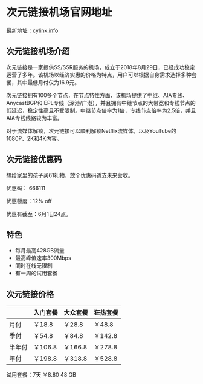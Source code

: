 # 次元链接机场官网地址

最新地址：[cylink.info](https://cylink.wtf/auth/register?code=2K6O)

## 次元链接机场介绍

次元链接是一家提供SS/SSR服务的机场，成立于2018年8月29日，已经成功稳定运营了多年。该机场以经济实惠的价格为特点，用户可以根据自身需求选择多种套餐，其中最低月付仅为16.9元。

次元链接拥有100多个节点，在节点特性方面，该机场提供了中继、AIA专线、AnycastBGP和IEPL专线（深港/广港），并且拥有中继节点的大带宽和专线节点的低延迟，稳定性高且不受限制。中继节点倍率为1倍，专线节点倍率为2.5倍，并且AIA专线线路较为丰富。

对于流媒体解锁，次元链接可以顺利解锁Netflix流媒体，以及YouTube的1080P、2K和4K内容。

## 次元链接优惠码

想给家里的孩子买61礼物，放个优惠码透支未来营收。

优惠码： 666111

优惠额度：12% off

优惠有截至：6月1日24点。

## 特色

* 每月最高428GB流量
* 最高峰值速率300Mbps
* 同时在线无限制
* 有一周的试用套餐

## 次元链接价格

||入门套餐|大众套餐|狂热套餐|
|----|----|----|----|
|月付|￥18.8|￥28.8|￥48.8|
|季付|￥54.8|￥84.8|￥142.8|
|半年付|￥106.8|￥166.8|￥278.8|
|年付|￥198.8|￥318.8|￥528.8|

试用套餐：7天 ￥8.80 48 GB
